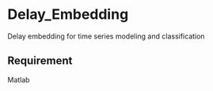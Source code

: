 # Delay_Embedding
Delay embedding for time series modeling and classification

## Requirement 
Matlab
